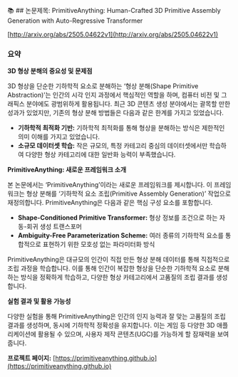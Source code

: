 📚 ## 논문제목: PrimitiveAnything: Human-Crafted 3D Primitive Assembly Generation with Auto-Regressive Transformer

[http://arxiv.org/abs/2505.04622v1](http://arxiv.org/abs/2505.04622v1)

### 요약

**3D 형상 분해의 중요성 및 문제점**

3D 형상을 단순한 기하학적 요소로 분해하는 ‘형상 분해(Shape Primitive Abstraction)’는 인간의 시각 인지 과정에서 핵심적인 역할을 하며, 컴퓨터 비전 및 그래픽스 분야에도 광범위하게 활용됩니다. 최근 3D 콘텐츠 생성 분야에서는 괄목할 만한 성과가 있었지만, 기존의 형상 분해 방법들은 다음과 같은 한계를 가지고 있었습니다.

*   **기하학적 최적화 기반:** 기하학적 최적화를 통해 형상을 분해하는 방식은 제한적인 의미 이해를 가지고 있었습니다.
*   **소규모 데이터셋 학습:** 작은 규모의, 특정 카테고리 중심의 데이터셋에서만 학습하여 다양한 형상 카테고리에 대한 일반화 능력이 부족했습니다.

**PrimitiveAnything: 새로운 프레임워크 소개**

본 논문에서는 ‘PrimitiveAnything’이라는 새로운 프레임워크를 제시합니다. 이 프레임워크는 형상 분해를 ‘기하학적 요소 조립(Primitive Assembly Generation)’ 작업으로 재정의합니다. PrimitiveAnything은 다음과 같은 핵심 구성 요소를 포함합니다.

*   **Shape-Conditioned Primitive Transformer:**  형상 정보를 조건으로 하는 자동-회귀 생성 트랜스포머
*   **Ambiguity-Free Parameterization Scheme:** 여러 종류의 기하학적 요소를 통합적으로 표현하기 위한 모호성 없는 파라미터화 방식

PrimitiveAnything은 대규모의 인간이 직접 만든 형상 분해 데이터를 통해 직접적으로 조립 과정을 학습합니다. 이를 통해 인간이 복잡한 형상을 단순한 기하학적 요소로 분해하는 방식을 정확하게 학습하고, 다양한 형상 카테고리에서 고품질의 조립 결과를 생성합니다.

**실험 결과 및 활용 가능성**

다양한 실험을 통해 PrimitiveAnything은 인간의 인지 능력과 잘 맞는 고품질의 조립 결과를 생성하며, 동시에 기하학적 정확성을 유지합니다. 이는 게임 등 다양한 3D 애플리케이션에 활용될 수 있으며, 사용자 제작 콘텐츠(UGC)를 가능하게 할 잠재력을 보여줍니다.

**프로젝트 페이지:** [https://primitiveanything.github.io](https://primitiveanything.github.io)